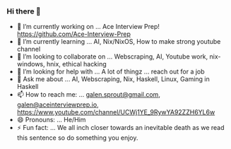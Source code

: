 ### Hi there 👋


- 🔭 I’m currently working on ... Ace Interview Prep! https://github.com/Ace-Interview-Prep
- 🌱 I’m currently learning ... AI, Nix/NixOS, How to make strong youtube channel
- 👯 I’m looking to collaborate on ... Webscraping, AI, Youtube work, nix-windows, hnix, ethical hacking
- 🤔 I’m looking for help with ... A lot of thingz ... reach out for a job
- 💬 Ask me about ... AI, Webscraping, Nix, Haskell, Linux, Gaming in Haskell
- 📫 How to reach me: ... galen.sprout@gmail.com, galen@aceinterviewprep.io, https://www.youtube.com/channel/UCWj1YE_9RywYA92ZZH6YL6w
- 😄 Pronouns: ... He/Him
- ⚡ Fun fact: ... We all inch closer towards an inevitable death as we read this sentence so do something you enjoy. 
